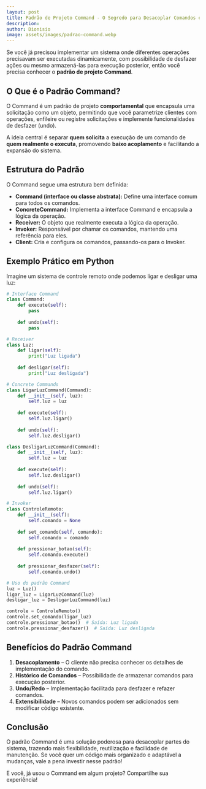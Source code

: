 ```yaml
---
layout: post
title: Padrão de Projeto Command - O Segredo para Desacoplar Comandos e Tornar Seu Código Mais Flexível
description: 
author: Dionisio
image: assets/images/padrao-command.webp
---
```

Se você já precisou implementar um sistema onde diferentes operações precisavam ser executadas dinamicamente, com possibilidade de desfazer ações ou mesmo armazená-las para execução posterior, então você precisa conhecer o **padrão de projeto Command**.

## O Que é o Padrão Command?

O Command é um padrão de projeto **comportamental** que encapsula uma solicitação como um objeto, permitindo que você parametrize clientes com operações, enfileire ou registre solicitações e implemente funcionalidades de desfazer (undo).

A ideia central é separar **quem solicita** a execução de um comando de **quem realmente o executa**, promovendo **baixo acoplamento** e facilitando a expansão do sistema.

## Estrutura do Padrão

O Command segue uma estrutura bem definida:

- **Command (interface ou classe abstrata):** Define uma interface comum para todos os comandos.
- **ConcreteCommand:** Implementa a interface Command e encapsula a lógica da operação.
- **Receiver:** O objeto que realmente executa a lógica da operação.
- **Invoker:** Responsável por chamar os comandos, mantendo uma referência para eles.
- **Client:** Cria e configura os comandos, passando-os para o Invoker.

## Exemplo Prático em Python

Imagine um sistema de controle remoto onde podemos ligar e desligar uma luz:

```python
# Interface Command
class Command:
    def execute(self):
        pass
    
    def undo(self):
        pass

# Receiver
class Luz:
    def ligar(self):
        print("Luz ligada")
    
    def desligar(self):
        print("Luz desligada")

# Concrete Commands
class LigarLuzCommand(Command):
    def __init__(self, luz):
        self.luz = luz
    
    def execute(self):
        self.luz.ligar()
    
    def undo(self):
        self.luz.desligar()

class DesligarLuzCommand(Command):
    def __init__(self, luz):
        self.luz = luz
    
    def execute(self):
        self.luz.desligar()
    
    def undo(self):
        self.luz.ligar()

# Invoker
class ControleRemoto:
    def __init__(self):
        self.comando = None
    
    def set_comando(self, comando):
        self.comando = comando
    
    def pressionar_botao(self):
        self.comando.execute()
    
    def pressionar_desfazer(self):
        self.comando.undo()

# Uso do padrão Command
luz = Luz()
ligar_luz = LigarLuzCommand(luz)
desligar_luz = DesligarLuzCommand(luz)

controle = ControleRemoto()
controle.set_comando(ligar_luz)
controle.pressionar_botao()  # Saída: Luz ligada
controle.pressionar_desfazer()  # Saída: Luz desligada
```

## Benefícios do Padrão Command

1. **Desacoplamento** – O cliente não precisa conhecer os detalhes de implementação do comando.
2. **Histórico de Comandos** – Possibilidade de armazenar comandos para execução posterior.
3. **Undo/Redo** – Implementação facilitada para desfazer e refazer comandos.
4. **Extensibilidade** – Novos comandos podem ser adicionados sem modificar código existente.

## Conclusão

O padrão Command é uma solução poderosa para desacoplar partes do sistema, trazendo mais flexibilidade, reutilização e facilidade de manutenção. Se você quer um código mais organizado e adaptável a mudanças, vale a pena investir nesse padrão!

E você, já usou o Command em algum projeto? Compartilhe sua experiência!

